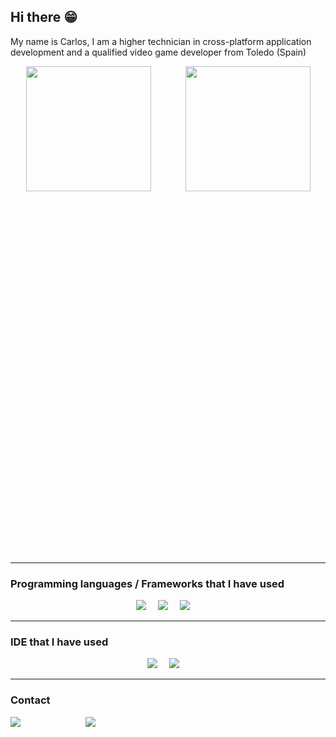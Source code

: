 ## Hi there :grin:

My name is Carlos, I am a higher technician in cross-platform application development and a qualified video game developer from Toledo (Spain)


<div style="height:20%;">
    <img src="https://github-readme-stats.vercel.app/api?username=chaconmoon&show_icons=true&theme=dracula&rank_icon=github"style="height:200px; margin-left:5%">
    <img src="https://github-readme-stats.vercel.app/api/top-langs/?username=chaconmoon&theme=dracula"style="height:200px; margin-left:10%">
</div>

- - -

### Programming languages / Frameworks that I have used

<div align="center">
<a href="./README_Python.md"><img src="https://skillicons.dev/icons?i=python" style="10px; margin-right:3%" /></a>
<a href="./README_Unity.md"><img src="https://skillicons.dev/icons?i=unity" style="20px;margin-right:3%" /></a>
<a href="./README_DOT_NET.md"><img src="https://skillicons.dev/icons?i=dotnet" style="20px;margin-right:3%" /></a>
</div>

---
### IDE that I have used
<div align="center">
<a href=""><img src="https://skillicons.dev/icons?i=visualstudio" style="10px; margin-right:3%" /></a>
<a href=""><img src="https://skillicons.dev/icons?i=vscode" style="10px; margin-right:3%" /></a>
</div>

---

### Contact

<a href="mailto:chaconmoondev@gmail.com" style="margin-right:50px"><img src="https://img.shields.io/badge/Contact-Profesional%20Email-red?logo=gmail&logoColor=red"></a>
<a href="https://www.linkedin.com/in/carlos-chacón-0991781b8/" style="margin-left:50px"><img src="https://img.shields.io/badge/Linkedin-blue"></a>






